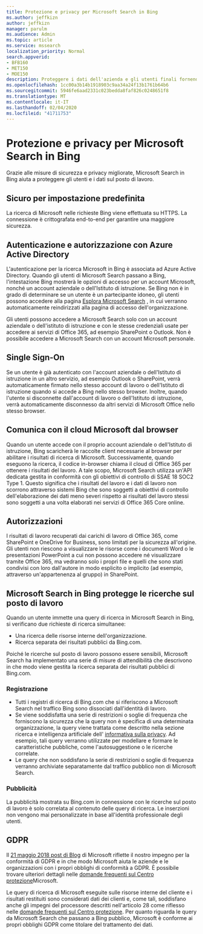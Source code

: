```yaml
---
title: Protezione e privacy per Microsoft Search in Bing
ms.author: jeffkizn
author: jeffkizn
manager: parulm
ms.audience: Admin
ms.topic: article
ms.service: mssearch
localization_priority: Normal
search.appverid:
- BFB160
- MET150
- MOE150
description: Proteggere i dati dell'azienda e gli utenti finali fornendo informazioni agli utenti autorizzati con Microsoft Search in Bing
ms.openlocfilehash: 1cc00a3b14b1918903c9aa34a24f13b1761b64b6
ms.sourcegitcommit: 5946fe6aad2331c023bedda8faf826c0248651f8
ms.translationtype: MT
ms.contentlocale: it-IT
ms.lasthandoff: 02/04/2020
ms.locfileid: "41711753"
---
```

# <a name="security-and-privacy-for-microsoft-search-in-bing"></a>Protezione e privacy per Microsoft Search in Bing

Grazie alle misure di sicurezza e privacy migliorate, Microsoft Search in Bing aiuta a proteggere gli utenti e i dati sul posto di lavoro.

## <a name="secure-by-default"></a>Sicuro per impostazione predefinita

La ricerca di Microsoft nelle richieste Bing viene effettuata su HTTPS. La connessione è crittografata end-to-end per garantire una maggiore sicurezza.
  
## <a name="authentication-and-authorization-with-azure-active-directory"></a>Autenticazione e autorizzazione con Azure Active Directory

L'autenticazione per la ricerca Microsoft in Bing è associata ad Azure Active Directory. Quando gli utenti di Microsoft Search passano a Bing, l'intestazione Bing mostrerà le opzioni di accesso per un account Microsoft, nonché un account aziendale o dell'Istituto di istruzione. Se Bing non è in grado di determinare se un utente è un partecipante idoneo, gli utenti possono accedere alla pagina [Esplora Microsoft Search](https://www.bing.com/business/explore) , in cui verranno automaticamente reindirizzati alla pagina di accesso dell'organizzazione.

Gli utenti possono accedere a Microsoft Search solo con un account aziendale o dell'istituto di istruzione e con le stesse credenziali usate per accedere ai servizi di Office 365, ad esempio SharePoint o Outlook. Non è possibile accedere a Microsoft Search con un account Microsoft personale.

## <a name="single-sign-on"></a>Single Sign-On

Se un utente è già autenticato con l'account aziendale o dell'Istituto di istruzione in un altro servizio, ad esempio Outlook o SharePoint, verrà automaticamente firmato nello stesso account di lavoro o dell'Istituto di istruzione quando si accede a Bing nello stesso browser. Inoltre, quando l'utente si disconnette dall'account di lavoro o dell'Istituto di istruzione, verrà automaticamente disconnesso da altri servizi di Microsoft Office nello stesso browser.
  
## <a name="communicates-with-the-microsoft-cloud-from-the-browser"></a>Comunica con il cloud Microsoft dal browser

Quando un utente accede con il proprio account aziendale o dell'Istituto di istruzione, Bing scaricherà le raccolte client necessarie al browser per abilitare i risultati di ricerca di Microsoft. Successivamente, quando eseguono la ricerca, il codice in-browser chiama il cloud di Office 365 per ottenere i risultati del lavoro. A tale scopo, Microsoft Search utilizza un'API dedicata gestita in conformità con gli obiettivi di controllo di SSAE 18 SOC2 Type 1. Questo significa che i risultati del lavoro e i dati di lavoro non scorrono attraverso sistemi Bing che sono soggetti a obiettivi di controllo dell'elaborazione dei dati meno severi rispetto ai risultati del lavoro stessi sono soggetti a una volta elaborati nei servizi di Office 365 Core online.
  
## <a name="permissions"></a>Autorizzazioni

I risultati di lavoro recuperati dai carichi di lavoro di Office 365, come SharePoint e OneDrive for Business, sono limitati per la sicurezza all'origine. Gli utenti non riescono a visualizzare le risorse come i documenti Word o le presentazioni PowerPoint a cui non possono accedere né visualizzare tramite Office 365, ma vedranno solo i propri file e quelli che sono stati condivisi con loro dall'autore in modo esplicito o implicito (ad esempio, attraverso un'appartenenza al gruppo) in SharePoint.

## <a name="microsoft-search-in-bing-protects-workplace-searches"></a>Microsoft Search in Bing protegge le ricerche sul posto di lavoro

Quando un utente immette una query di ricerca in Microsoft Search in Bing, si verificano due richieste di ricerca simultanee:

- Una ricerca delle risorse interne dell'organizzazione.
- Ricerca separata dei risultati pubblici da Bing.com.

Poiché le ricerche sul posto di lavoro possono essere sensibili, Microsoft Search ha implementato una serie di misure di attendibilità che descrivono in che modo viene gestita la ricerca separata dei risultati pubblici di Bing.com.

### <a name="logging"></a>Registrazione

- Tutti i registri di ricerca di Bing.com che si riferiscono a Microsoft Search nel traffico Bing sono dissociati dall'identità di lavoro.
- Se viene soddisfatta una serie di restrizioni o soglie di frequenza che forniscono la sicurezza che la query non è specifica di una determinata organizzazione, la query viene trattata come descritto nella sezione ricerca e intelligenza artificiale dell' [informativa sulla privacy](https://privacy.microsoft.com/privacystatement). Ad esempio, tali query verranno utilizzate per modellare e formare le caratteristiche pubbliche, come l'autosuggestione o le ricerche correlate.
- Le query che non soddisfano la serie di restrizioni o soglie di frequenza verranno archiviate separatamente dal traffico pubblico non di Microsoft Search.

### <a name="advertising"></a>Pubblicità

La pubblicità mostrata su Bing.com in connessione con le ricerche sul posto di lavoro è solo correlata al contenuto delle query di ricerca. Le inserzioni non vengono mai personalizzate in base all'identità professionale degli utenti.

## <a name="gdpr"></a>GDPR

Il [21 maggio 2018 post di Blog](https://blogs.microsoft.com/on-the-issues/2018/05/21/microsofts-commitment-to-gdpr-privacy-and-putting-customers-in-control-of-their-own-data/) di Microsoft riflette il nostro impegno per la conformità di GDPR e in che modo Microsoft aiuta le aziende e le organizzazioni con i propri obblighi di conformità a GDPR. È possibile trovare ulteriori dettagli nelle [domande frequenti sul Centro protezione](https://www.microsoft.com/trustcenter/privacy/gdpr/gdpr-faqs)Microsoft.

Le query di ricerca di Microsoft eseguite sulle risorse interne del cliente e i risultati restituiti sono considerati dati dei clienti e, come tali, soddisfano anche gli impegni del processore descritti nell'articolo 28 come riflesso nelle [domande frequenti sul Centro protezione](https://www.microsoft.com/trustcenter/privacy/gdpr/gdpr-faqs). Per quanto riguarda le query da Microsoft Search che passano a Bing pubblico, Microsoft è conforme ai propri obblighi GDPR come titolare del trattamento dei dati.
